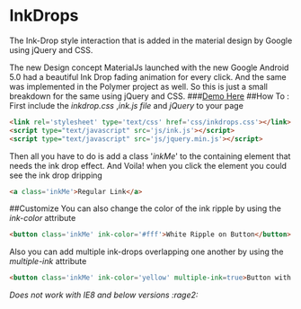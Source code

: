 InkDrops
========
The Ink-Drop style interaction that is added in the material design by Google using jQuery and CSS.

The new Design concept MaterialJs launched with the new Google Android 5.0 had a beautiful Ink Drop fading animation for every click. And the same was implemented in the Polymer project as well. So this is just a small breakdown for the same using jQuery and CSS.
###[Demo Here](http://akhilarjun.github.io/InkDrops/demo.html)
##How To :
First include the _inkdrop.css_ ,_ink.js file_ and _jQuery_ to your page
```html
<link rel='stylesheet' type='text/css' href='css/inkdrops.css'></link>
<script type="text/javascript" src='js/ink.js'></script>
<script type="text/javascript" src='js/jquery.min.js'></script>
```
Then all you have to do is add a class '_inkMe_' to the containing element that needs the ink drop effect. And Voila! when you click the element you could see the ink drop dripping<br>
```html
<a class='inkMe'>Regular Link</a>
```
##Customize 
You can also change the color of the ink ripple by using the *ink-color* attribute
```html
<button class='inkMe' ink-color='#fff'>White Ripple on Button</button>
```

Also you can add multiple ink-drops overlapping one another by using the *multiple-ink* attribute
```html
<button class='inkMe' ink-color='yellow' multiple-ink=true>Button with Multiple Ripples</button>
```

*Does not work with IE8 and below versions :rage2:*
